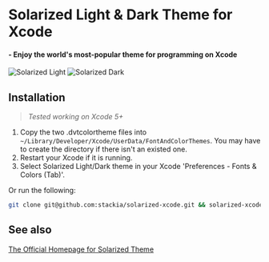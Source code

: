 # Solarized Light & Dark Theme for Xcode
#### - Enjoy the world's most-popular theme for programming on Xcode
![Solarized Light][1]
![Solarized Dark][2]

## Installation
> *Tested working on Xcode 5+*

1. Copy the two .dvtcolortheme files into `~/Library/Developer/Xcode/UserData/FontAndColorThemes`. You may have to create the directory if there isn't an existed one.
2. Restart your Xcode if it is running.
3. Select Solarized Light/Dark theme in your Xcode 'Preferences - Fonts & Colors (Tab)'.

Or run the following:
```bash
git clone git@github.com:stackia/solarized-xcode.git && solarized-xcode/install.sh
```

## See also
[The Official Homepage for Solarized Theme][3]

[1]: http://i.imgur.com/dv5H0yA.png
[2]: http://i.imgur.com/BUJcHU9.png
[3]: http://ethanschoonover.com/solarized
